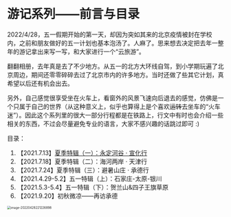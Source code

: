 # 游记系列——前言与目录

2022/4/28，五一假期开始的第一天，却因为突如其来的北京疫情被封在学校内，之前和朋友做好的五一计划也基本泡汤了。人麻了。思来想去决定把去年一整年的游记拿出来写一写，和大家进行一个“云旅游”。

翻翻相册，去年真是去了不少地方。从五一的北方大环线自驾，到小学期玩遍了北京周边，期间还零零碎碎去过了北京市内的许多地方。当时还做了些其它计划，真希望以后还有机会出去。

另外，自己感觉很享受坐在火车上，看窗外的风景飞速向后退去的感觉，仿佛是一个只属于自己的世界（从这种意义上，似乎也算得上是个喜欢~~运转~~去坐车的“火车迷”）。因此这个系列里的很大一部分行程都是在铁路上，行文中有时也会介绍一些相关的东西，不过会尽量避免专业的语言，大家不感兴趣的话跳过即可 :)

目录：

1. 【2021.7.13】[夏季特辑（一）：永定河谷 · 宣化行](https://wu-ys.github.io/daily/2021丰沙宣化行.html)
2. 【2021.7.18】夏季特辑（二）：海河两岸 · 天津行
3. 【2021.7.24】夏季特辑（三）：避暑山庄 · 承德行
4. 【2021.4.29-5.2】五一特辑（上）：石家庄-太原-银川
5. 【2021.5.3-5.4】五一特辑（下）：贺兰山&四子王旗草原
6. 【2021.9.20】初秋微凉——再访承德

<img src="D:\wys\github-website\wu-ys20\daily\2021游记系列.assets\image-20220428221226898.png" alt="image-20220428221226898" style="zoom:50%;" />
